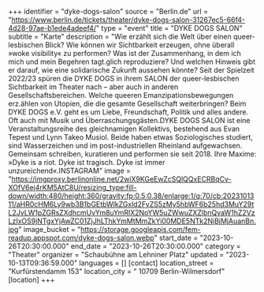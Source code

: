 +++
identifier = "dyke-dogs-salon"
source = "Berlin.de"
url = "https://www.berlin.de/tickets/theater/dyke-dogs-salon-31267ec5-66f4-4d28-97ae-b1ede4adeef4/"
type = "event"
title = "DYKE DOGS SALON"
subtitle = "Karte"
description = "Wie erzählt sich die Welt über einen queer-lesbischen Blick? Wie können wir Sichtbarkeit erzeugen, ohne überall »woke visibility« zu performen? Was ist der Zusammenhang, in dem ich mich und mein Begehren tagt.glich reproduziere? Und welchen Hinweis gibt er darauf, wie eine solidarische Zukunft aussehen könnte? Seit der Spielzeit 2022/23 spüren die DYKE DOGS in ihrem SALON der queer-lesbischen Sichtbarkeit im Theater nach – aber auch in anderen Gesellschaftsbereichen. Welche queeren Emanzipationsbewegungen erz.ählen von Utopien, die die gesamte Gesellschaft weiterbringen? Beim DYKE DOGS e.V. geht es um Liebe, Freundschaft, Politik und alles andere. Oft auch mit Musik und Überraschungsgästen.DYKE DOGS SALON ist eine Veranstaltungsreihe des gleichnamigen Kollektivs, bestehend aus Evan Tepest und Lynn Takeo Musiol. Beide haben etwas Soziologisches studiert, sind Wasserzeichen und im post-industriellen Rheinland aufgewachsen. Gemeinsam schreiben, kuratieren und performen sie seit 2018. Ihre Maxime: »Dyke is a riot. Dyke ist tragisch. Dyke ist immer unzureichend«.INSTAGRAM"
image = "https://imgproxy.berlinonline.net/2wiX9KGeEwZcSQlQQxECRBqCv-XOfV6ej4rKM5AtC8U/resizing_type:fill-down/width:480/height:360/gravity:fp:0.5:0.38/enlarge:1/q:70/cb:2023101311/aHR0cHM6Ly9wb3B1bGEtbWlkZGxld2FyZS5zMy5hbWF6b25hd3MuY29tL2JvLW1pZGRsZXdhcmUvYm8uYmRlX2NoYW5uZWwuZXZlbnQvaW1hZ2VzLzIxOS9jNTgxYjAwZC01ZjJhLThkYmMtMmZkYi00MDE5NTk2NjBjMjAuanBn.jpg"
image_bucket = "https://storage.googleapis.com/fem-readup.appspot.com/dyke-dogs-salon.webp"
start_date = "2023-10-26T20:30:00.000"
end_date = "2023-10-26T20:30:00.000"
category = "Theater"
organizer = "Schaubühne am Lehniner Platz"
updated = "2023-10-13T09:36:59.000"
languages = []
[contact]
location_street = "Kurfürstendamm 153"
location_city = " 10709 Berlin-Wilmersdorf"
[location]
+++